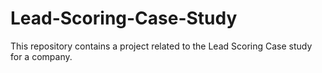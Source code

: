 # Lead-Scoring-Case-Study
This repository contains a project related to the Lead Scoring Case study for a company.
